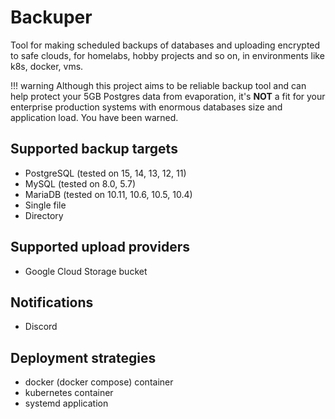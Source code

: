 # Backuper

Tool for making scheduled backups of databases and uploading encrypted to safe clouds, for homelabs, hobby projects and so on, in environments like k8s, docker, vms.

!!! warning
    Although this project aims to be reliable backup tool and can help protect your 5GB Postgres data from evaporation, it's **NOT** a fit for your enterprise production systems with enormous databases size and application load. You have been warned.

## Supported backup targets

- PostgreSQL (tested on 15, 14, 13, 12, 11)
- MySQL (tested on 8.0, 5.7)
- MariaDB (tested on 10.11, 10.6, 10.5, 10.4)
- Single file
- Directory

## Supported upload providers

- Google Cloud Storage bucket

## Notifications

- Discord

## Deployment strategies

- docker (docker compose) container
- kubernetes container
- systemd application
